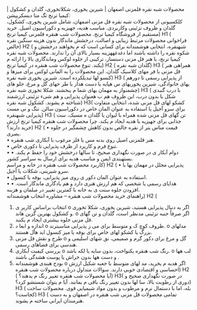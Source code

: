 محصولات شبه نقره قلمزنی اصفهان | شیرین یخوری، شکلاتخوری، گلدان و کشکول | کیمیا ترنج تگ متا دیسکریپشن:  
کلکسیونی از محصولات شبه نقره قل مزنی اصفهان، شامل شیرین یخوری، کشکول، گلدان و ظروف تزئینی وکاربردی. مناسب هدیه، جهیزیه و دکوراسیون اصیل. خرید مستقیم از فروشگاه کیمیا ترنج. 
محصولات شب هنقره قلمزنی کیمیا ترنج) H1 ( فراخوانی محصولات مرتبط 
زیبایی و اصالت، درخشش ماندگار بدون هزینه سنگین نقره خالص) H2 ( 
شبهنقره، انتخابی هوشمندانه برای کسانی است که م یخواهند درخشش و شکوه نقره را داشته باشند اما دغدغههزینه بسیار بالای آن را ندارند. محصولات شبه نقره کیمیا ترنج، با هنر قل مزنی دستساز، ترکیبی از جلوه لوکس وماندگاری بالا را ارائه م یکند. 
تنوع محصولات شب هنقره در کیمیا ترنج) H2 ( گلدان شبه نقره) H3 ( 
همراهی هنر قل مزنی با فر مهای کلاسیک گلدان، این محصولات را به المانی لوکس برای میزها و کنسو لها تبدیلکرده است. 
شیرین یخوری شبه نقره) H3 ( 
از پذیرایی رسمی تا دورهم یهای خانوادگی، شیرین یخوریهای س هپایه یا دست هدار با طر حهای گل و مرغ، جلو های چشمنواز به مهمان یهای شما م یبخشند. 
شکلا تخوری شبه نقره) H3 ( 
با درب گنبدی شکل یا بدون درب، این ظروف هم ب هعنوان پذیرایی و هم شیء تزئینی ارزشمند شناخته م یشوند. 
کشکول شبه نقره) H3( 
کشکو لهای قل مزنی شده، انتخابی متفاوت برای سرو آجیل یا استفاده به عنوان المان خاص در دکوراسیون سالن. 
تنگ و نی مست پذیرایی شبهنقره) H3 ( 
تن گهای قل مزنی شده همراه با لیوان یا گلدان ه مسبک، ست جذابی برای جهیزیه یا هدیه ایجاد م یکند. 
چرا محصولات شب هنقره کیمیا ترنج ارزش خرید دارند؟) H2 ( 
•	قیمت مناس بتر از نقره خالص بدون کاهش چشمگیر در جلوه بصری.  
•	هنر قلمزنی اصیل روی بدنه مس یا فلز مرغوب با آبکاری شب هنقره.  
•	تنوع فرم و کاربرد از ظرف پذیرایی تا دکوری خاص.  
•	دوام آبکار ی در صورت نگهداری صحیح، تا سالها درخشش خود را حفظ م یکند. 
•	بستهبندی ایمن و مناسب هدیه برای ارسال به سراسر کشور.  
کاربرد محصولات شب هنقره در خانه و مراسم) H2 ( 
•	پذیرایی مجلل در مهمان یها با سرو شیرینی، شکلات یا آجیل.  
•	استفاده به عنوان المان دکور ی روی میز پذیرایی، بوفه یا کنسول.  
•	هدایای رسمی یا شخصی که هم ارزش هنری دارد و هم یادگاری ماندگار است. 
•	افزودن جلوه سنت ی به خانه با کمترین تغییر در مبلمان و هزینه.  
راهنمای خرید محصولات شب هنقره – مشاوره انتخاب هوشمندانه) H2 ( 
1.	انتخاب براساس کاربر ی 
o	اگر به دنبال پذیرایی هستید، شیرین یخوری، شکلا تخوری و کشکول بهترین گزین هاند. 
o	اگر صرفاً جنبه تزئینی مدنظر است، گلدان و تن گهای قل مزنی جلوه بیشتری ایجاد م یکنند. 
2.	اندازه و ابعا د 
o	ظروف کوچ ک و متوسط برای می ز پذیرایی مناسبترند. 
o	مدلهای بزرگ یا کشکو لهای خاص برای بوفه یا میز کنسول اید هآل هستند. 
3.	طرح و نقش قل مزنی 
o	گل و مرغ برای دکور گرم و صمیمی، نق شهای اسلیمی و هندسی برای فضاهای رسمی. 
4.	بررسی کیفیت آبکاری 
o	رنگ شب هنقره یکنواخت، بدون سایه یا لکه باشد. 
o	لب هها و دست هها بدون خراش یا پوست هشدگی باشند . 
5.	بودج هبندی هوشمندانه 
o	اگر هدیه م یخرید، مد لهای متوسط با جعبه شکیل ارزش احساسی و اقتصادی خوبی دارند. 
سوالات متداول درباره محصولات شب هنقره) H2 ( آیا محصولات شب هنقره تغییر رنگ م یدهند؟) H3( 
در صورت نگهداری صحیح و دوری از رطوبت بالا، سا لها بدون تغییر رنگ باقی م یمانند. 
آیا م یتوان شستشو کرد؟) H3 ( 
بله، اما با دستمال نرم و مرطوب و بدون مواد شیمیایی قوی. 
محصولات ساخت کجاست؟) H3 ( 
تمامی محصولات قل مزنی شب هنقره در اصفهان و به دست هنرمندان ایرانی ساخته م یشوند. 
